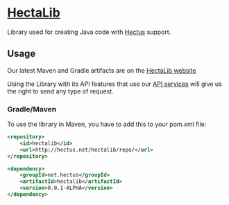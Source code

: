 # [HectaLib](https://hectus.net/lib)
Library used for creating Java code with [Hectus](https://hectus.net/) support.

## Usage

Our latest Maven and Gradle artifacts are on the [HectaLib website](https://hectus.net/lib)

Using the Library with its API features that use our [API services](https://api.hectus.net/info) will give us the right to send any type of request.  

### Gradle/Maven

To use the library in Maven, you have to add this to your pom.xml file:
```xml
<repository>
    <id>hectalib</id>
    <url>http://hectus.net/hectalib/repo/</url>
</repository>

<dependency>
    <groupId>net.hectus</groupId>
    <artifactId>hectalib</artifactId>
    <version>0.0.1-ALPHA</version>
</dependency>
```